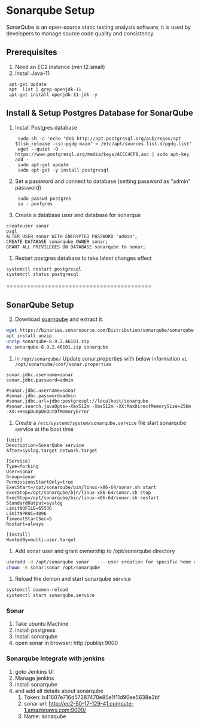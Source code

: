 # Sonarqube Setup

SonarQube is an open-source static testing analysis software, it is used by developers to manage source code quality and consistency.
## Prerequisites
1. Need an EC2 instance (min t2.small)
2. Install Java-11
  ```
   apt-get update   
   apt  list | grep openjdk-11  
   apt-get install openjdk-11-jdk -y   
  ```

## Install & Setup Postgres Database for SonarQube
1. Install Postgres database   
   ```
    sudo sh -c 'echo "deb http://apt.postgresql.org/pub/repos/apt $(lsb_release -cs)-pgdg main" > /etc/apt/sources.list.d/pgdg.list'  
    wget --quiet -O - https://www.postgresql.org/media/keys/ACCC4CF8.asc | sudo apt-key add -
    sudo apt-get update
    sudo apt-get -y install postgresql 
   ```

1. Set a password and connect to database (setting password as "admin" password)
   ```
    sudo passwd postgres
    su - postgres
   ```

1. Create a database user and database for sonarque 
  ```
  createuser sonar  
  psql
  ALTER USER sonar WITH ENCRYPTED PASSWORD 'admin';
  CREATE DATABASE sonarqube OWNER sonar;
  GRANT ALL PRIVILEGES ON DATABASE sonarqube to sonar;
  ``` 

1. Restart postgres database to take latest changes effect 
  ```sh 
  systemctl restart postgresql 
  systemctl status postgresql
  ```

  ==========================================

 ## SonarQube Setup

2. Download [soarnqube](https://www.sonarqube.org/downloads/) and extract it.   
  ```sh 
  wget https://binaries.sonarsource.com/Distribution/sonarqube/sonarqube-8.9.2.46101.zip
  apt install unzip
  unzip sonarqube-8.9.2.46101.zip
  mv sonarqube-8.9.2.46101.zip sonarqube
  ```

1. in `/opt/sonarqube/` Update sonar.properties with below information `vi /opt/sonarqube/conf/sonar.properties` 
  ```
  sonar.jdbc.username=sonar
  sonar.jdbc.password=admin 

  #sonar.jdbc.username=sonar
  #sonar.jdbc.password=admin
  #sonar.jdbc.url=jdbc:postgresql://localhost/sonarqube
  #sonar.search.javaOpts=-Xmx512m -Xms512m -XX:MaxDirectMemorySize=256m -XX:+HeapDumpOnOutOfMemoryError
  ``` 

1. Create a `/etc/systemd/system/sonarqube.service` file start sonarqube service at the boot time 
  ```
  [Unit]
  Description=SonarQube service
  After=syslog.target network.target

  [Service]
  Type=forking
  User=sonar
  Group=sonar
  PermissionsStartOnly=true
  ExecStart=/opt/sonarqube/bin/linux-x86-64/sonar.sh start 
  ExecStop=/opt/sonarqube/bin/linux-x86-64/sonar.sh stop
  ExecStop=/opt/sonarqube/bin/linux-x86-64/sonar.sh restart
  StandardOutput=syslog
  LimitNOFILE=65536
  LimitNPROC=4096
  TimeoutStartSec=5
  Restart=always

  [Install]
  WantedBy=multi-user.target
  ```

1. Add sonar user and grant ownership to /opt/sonarqube directory 
  ```sh 
  useradd -d /opt/sonarqube sonar   --- user creation for specific home direct 
  chown -R sonar:sonar /opt/sonarqube 
  ```

1. Reload the demon and start sonarqube service 
  ```sh 
  systemctl daemon-reload 
  systemctl start sonarqube.service 
  ```


### Sonar 
  1. Take ubuntu Machine
  2. install postgress
  3. Install sonarqube 
  4. open sonar in browser: http:/publiip:9000 

### Sonarqube Integrate with jenkins 
  1. goto Jenkins UI 
  2. Manage jenkins 
  3. install sonarqube 
  4. and add all details about sonarqube 
      1. Token: b41607e716d57287470e85e1f11d90ee5638e3bf  
      2. sonar url: http://ec2-50-17-129-41.compute-1.amazonaws.com:9000/ 
      3. Name: sonaqube 
